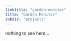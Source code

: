 ```yaml
---
linktitle: "garden-monitor"
title: "Garden Monitor"
subdir: "projects"
---
```


nothing to see here...
